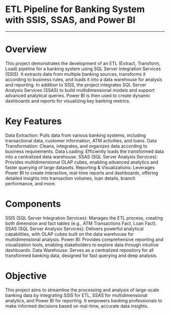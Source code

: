 # ETL Pipeline for Banking System with SSIS, SSAS, and Power BI
----
# Overview
This project demonstrates the development of an ETL (Extract, Transform, Load) pipeline for a banking system using SQL Server Integration Services (SSIS). It extracts data from multiple banking sources, transforms it according to business rules, and loads it into a data warehouse for analysis and reporting.
In addition to SSIS, the project integrates SQL Server Analysis Services (SSAS) to build multidimensional models and support advanced analytical queries. Power BI is then used to create dynamic dashboards and reports for visualizing key banking metrics.

# Key Features
Data Extraction: Pulls data from various banking systems, including transactional data, customer information, ATM activities, and loans.
Data Transformation: Cleans, integrates, and organizes data according to business requirements.
Data Loading: Efficiently loads the transformed data into a centralized data warehouse.
SSAS (SQL Server Analysis Services): Provides multidimensional OLAP cubes, enabling advanced analytics and faster querying of large datasets.
Reporting & Visualizations: Leverages Power BI to create interactive, real-time reports and dashboards, offering detailed insights into transaction volumes, loan details, branch performance, and more.

# Components
SSIS (SQL Server Integration Services): Manages the ETL process, creating both dimension and fact tables (e.g., ATM Transactions Fact, Loan Fact).
SSAS (SQL Server Analysis Services): Delivers powerful analytical capabilities, with OLAP cubes built on the data warehouse for multidimensional analysis.
Power BI: Provides comprehensive reporting and visualization tools, enabling stakeholders to explore data through intuitive dashboards.
Data Warehouse: Serves as a centralized repository for all transformed banking data, designed for fast querying and deep analysis.

# Objective
This project aims to streamline the processing and analysis of large-scale banking data by integrating SSIS for ETL, SSAS for multidimensional analytics, and Power BI for reporting. It empowers banking professionals to make informed decisions based on real-time, accurate data insights.
